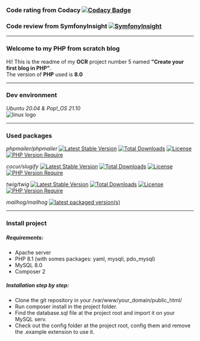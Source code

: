 ### Code rating from Codacy [![Codacy Badge](https://app.codacy.com/project/badge/Grade/5efc8b4a92e54bc9b5389c2959a5c791)](https://www.codacy.com/gh/klaxurit/JuncaHugo_5_24012022/dashboard?utm_source=github.com&amp;utm_medium=referral&amp;utm_content=klaxurit/JuncaHugo_5_24012022&amp;utm_campaign=Badge_Grade)

### Code review from SymfonyInsight [![SymfonyInsight](https://insight.symfony.com/projects/fc6b1990-e50a-44af-ac56-ab2f4dd66f28/mini.svg)](https://insight.symfony.com/projects/fc6b1990-e50a-44af-ac56-ab2f4dd66f28)

---

### Welcome to my PHP from scratch blog 
Hi! This is the readme of my **OCR** project number 5 named **"Create your first blog in PHP"**.  
The version of **PHP** used is **8.0**

---

### Dev environment

*Ubuntu 20.04 & Pop!_OS 21.10*  
![linux logo](https://d33wubrfki0l68.cloudfront.net/e7ed9fe4bafe46e275c807d63591f85f9ab246ba/e2d28/assets/images/tux.png)

---

### Used packages
*phpmailer/phpmailer* [![Latest Stable Version](http://poser.pugx.org/phpmailer/phpmailer/v)](https://packagist.org/packages/phpmailer/phpmailer) [![Total Downloads](http://poser.pugx.org/phpmailer/phpmailer/downloads)](https://packagist.org/packages/phpmailer/phpmailer) [![License](http://poser.pugx.org/phpmailer/phpmailer/license)](https://packagist.org/packages/phpmailer/phpmailer) [![PHP Version Require](http://poser.pugx.org/phpmailer/phpmailer/require/php)](https://packagist.org/packages/phpmailer/phpmailer)

*cocur/slugify* [![Latest Stable Version](http://poser.pugx.org/cocur/slugify/v)](https://packagist.org/packages/cocur/slugify) [![Total Downloads](http://poser.pugx.org/cocur/slugify/downloads)](https://packagist.org/packages/cocur/slugify)  [![License](http://poser.pugx.org/cocur/slugify/license)](https://packagist.org/packages/cocur/slugify) [![PHP Version Require](http://poser.pugx.org/cocur/slugify/require/php)](https://packagist.org/packages/cocur/slugify)

*twig/twig* [![Latest Stable Version](http://poser.pugx.org/twig/twig/v)](https://packagist.org/packages/twig/twig) [![Total Downloads](http://poser.pugx.org/twig/twig/downloads)](https://packagist.org/packages/twig/twig) [![License](http://poser.pugx.org/twig/twig/license)](https://packagist.org/packages/twig/twig) [![PHP Version Require](http://poser.pugx.org/twig/twig/require/php)](https://packagist.org/packages/twig/twig)

*mailhog/mailhog* [![latest packaged version(s)](https://repology.org/badge/latest-versions/mailhog.svg)](https://repology.org/project/mailhog/versions)

---

### Install project

##### Requirements:
- Apache server
- PHP 8.1 (with somes packages: yaml, mysqli, pdo_mysql)
- MySQL 8.0
- Composer 2

##### Installation step by step:
- Clone the git repository in your /var/www/your_domain/public_html/
- Run composer install in the project folder.
- Find the database.sql file at the project root and import it on your MySQL serv.
- Check out the config folder at the project root, config them and remove the .example extension to use it.